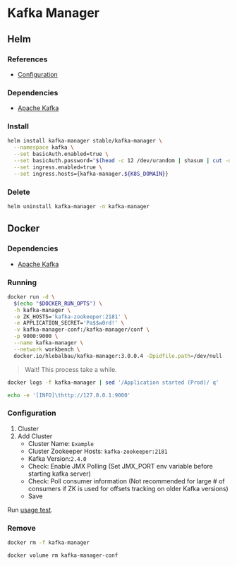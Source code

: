 # Kafka Manager

## Helm

### References

- [Configuration](https://github.com/helm/charts/tree/master/stable/kafka-manager#configuration)

### Dependencies

- [Apache Kafka](/apache/kafka.md#helm)

### Install

```sh
helm install kafka-manager stable/kafka-manager \
  --namespace kafka \
  --set basicAuth.enabled=true \
  --set basicAuth.password="$(head -c 12 /dev/urandom | shasum | cut -d ' ' -f 1)" \
  --set ingress.enabled=true \
  --set ingress.hosts={kafka-manager.${K8S_DOMAIN}}
```

### Delete

```sh
helm uninstall kafka-manager -n kafka-manager
```

## Docker

### Dependencies

- [Apache Kafka](/apache/kafka.md#docker)

### Running

```sh
docker run -d \
  $(echo "$DOCKER_RUN_OPTS") \
  -h kafka-manager \
  -e ZK_HOSTS='kafka-zookeeper:2181' \
  -e APPLICATION_SECRET='Pa$$w0rd!' \
  -v kafka-manager-conf:/kafka-manager/conf \
  -p 9000:9000 \
  --name kafka-manager \
  --network workbench \
  docker.io/hlebalbau/kafka-manager:3.0.0.4 -Dpidfile.path=/dev/null
```

> Wait! This process take a while.

```sh
docker logs -f kafka-manager | sed '/Application started (Prod)/ q'
```

```sh
echo -e '[INFO]\thttp://127.0.0.1:9000'
```

### Configuration

1. Cluster
2. Add Cluster
   - Cluster Name: `Example`
   - Cluster Zookeeper Hosts: `kafka-zookeeper:2181`
   - Kafka Version:`2.4.0`
   - Check: Enable JMX Polling (Set JMX_PORT env variable before starting kafka server)
   - Check: Poll consumer information (Not recommended for large # of consumers if ZK is used for offsets tracking on older Kafka versions)
   - Save

Run [usage test](/kafkacat.md#usage).

### Remove

```sh
docker rm -f kafka-manager

docker volume rm kafka-manager-conf
```
